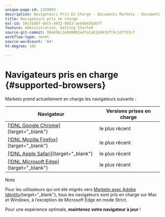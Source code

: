 ```yaml
---
unique-page-id: 2359893
description: Navigateurs Pris En Charge - Documents Marketo - Documentation Du Produit
title: Navigateurs pris en charge
exl-id: 58c35407-ddc5-4932-9853-aeb4d47bab7f
feature: Administration, Getting Started
source-git-commit: 09a656c3a0d0002edfa1a61b987bff4c1dff33cf
workflow-type: tm+mt
source-wordcount: '64'
ht-degree: 10%

---
```


# Navigateurs pris en charge {#supported-browsers}

Marketo prend actuellement en charge les navigateurs suivants :

| Navigateur | Versions prises en charge |
|---|---|
| [[!DNL Google Chrome]](https://www.google.com/intl/en/chrome/browser/){target="_blank"} | le plus récent |
| [[!DNL Mozilla Firefox]](https://www.mozilla.org/en-US/firefox/new/){target="_blank"} | le plus récent |
| [[!DNL Apple Safari]](https://www.apple.com/safari/){target="_blank"} | le plus récent |
| [[!DNL Microsoft Edge]](https://www.microsoft.com/en-us/windows/microsoft-edge){target="_blank"} | le plus récent |

>[!NOTE]
>
>Pour les utilisateurs qui ont été migrés vers [Marketo avec Adobe Identity](/help/marketo/product-docs/administration/marketo-with-adobe-identity/adobe-identity-management-overview.md){target="_blank"}, tous les navigateurs sont pris en charge sur Mac et Windows, à l’exception de Microsoft Edge en mode Strict.

Pour une expérience optimale, **maintenez votre navigateur à jour** !
